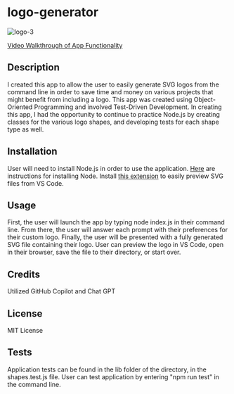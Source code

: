 # logo-generator
![logo-3](https://github.com/ecbrudner/logo-generator/assets/148579054/54618567-9db5-4881-8730-d86b35ec0807)

[Video Walkthrough of App Functionality](https://drive.google.com/file/d/1t3sJrKERy9koQOEgOtE_Kej4zFdeM9ky/view?usp=sharing)

## Description

I created this app to allow the user to easily generate SVG logos from the command line in order to save time and money on various projects that might benefit from including a logo. This app was created using Object-Oriented 
Programming and involved Test-Driven Development. In creating this app, I had the opportunity to continue to practice Node.js by creating classes for the various logo shapes, and developing tests for each shape type as well.

## Installation

User will need to install Node.js in order to use the application. [Here](https://nodejs.org/en/learn/getting-started/how-to-install-nodejs) are instructions for installing Node.
Install [this extension](https://marketplace.visualstudio.com/items?itemName=jock.svg) to easily preview SVG files from VS Code.

## Usage

First, the user will launch the app by typing node index.js in their command line. From there, the user will answer each prompt with their preferences for their custom logo. Finally, the user will be presented with a fully generated SVG file containing their logo. User can preview the logo in VS Code, open in their browser, save the file to their directory, or start over.

## Credits

Utilized GitHub Copilot and Chat GPT

## License

MIT License

## Tests

Application tests can be found in the lib folder of the directory, in the shapes.test.js file. User can test application by entering "npm run test" in the command line.
